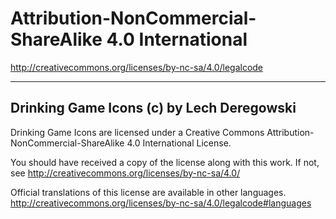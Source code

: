 # Attribution-NonCommercial-ShareAlike 4.0 International

http://creativecommons.org/licenses/by-nc-sa/4.0/legalcode

--------------------------------------------------------------------------------

## Drinking Game Icons (c) by Lech Deregowski

Drinking Game Icons are licensed under a Creative Commons Attribution-NonCommercial-ShareAlike 4.0 International License.

You should have received a copy of the license along with this work. If not, see http://creativecommons.org/licenses/by-nc-sa/4.0/

Official translations of this license are available in other languages. http://creativecommons.org/licenses/by-nc-sa/4.0/legalcode#languages
